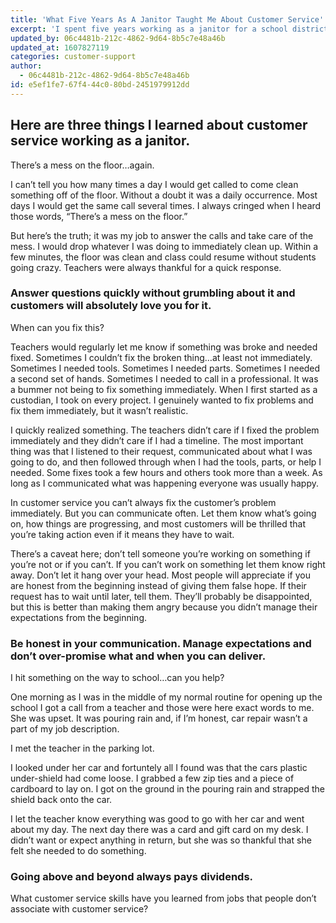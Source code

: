 ```yaml
---
title: 'What Five Years As A Janitor Taught Me About Customer Service'
excerpt: 'I spent five years working as a janitor for a school district. During those five years I learned invaluable customer service skills. Not too many people associate janitorial work with customer service. But, after doing it for five years, I would argue that customer service is at the heart of being a good janitor.'
updated_by: 06c4481b-212c-4862-9d64-8b5c7e48a46b
updated_at: 1607827119
categories: customer-support
author:
  - 06c4481b-212c-4862-9d64-8b5c7e48a46b
id: e5ef1fe7-67f4-44c0-80bd-2451979912dd
---
```

## Here are three things I learned about customer service working as a janitor.

There’s a mess on the floor…again.

I can’t tell you how many times a day I would get called to come clean something off of the floor. Without a doubt it was a daily occurrence. Most days I would get the same call several times. I always cringed when I heard those words, “There’s a mess on the floor.”

But here’s the truth; it was my job to answer the calls and take care of the mess. I would drop whatever I was doing to immediately clean up. Within a few minutes, the floor was clean and class could resume without students going crazy. Teachers were always thankful for a quick response.

### Answer questions quickly without grumbling about it and customers will absolutely love you for it.

When can you fix this?

Teachers would regularly let me know if something was broke and needed fixed. Sometimes I couldn’t fix the broken thing…at least not immediately. Sometimes I needed tools. Sometimes I needed parts. Sometimes I needed a second set of hands. Sometimes I needed to call in a professional. It was a bummer not being to fix something immediately. When I first started as a custodian, I took on every project. I genuinely wanted to fix problems and fix them immediately, but it wasn’t realistic.

I quickly realized something. The teachers didn’t care if I fixed the problem immediately and they didn’t care if I had a timeline. The most important thing was that I listened to their request, communicated about what I was going to do, and then followed through when I had the tools, parts, or help I needed. Some fixes took a few hours and others took more than a week. As long as I communicated what was happening everyone was usually happy.

In customer service you can’t always fix the customer’s problem immediately. But you can communicate often. Let them know what’s going on, how things are progressing, and most customers will be thrilled that you’re taking action even if it means they have to wait.

There’s a caveat here; don’t tell someone you’re working on something if you’re not or if you can’t. If you can’t work on something let them know right away. Don’t let it hang over your head. Most people will appreciate if you are honest from the beginning instead of giving them false hope. If their request has to wait until later, tell them. They’ll probably be disappointed, but this is better than making them angry because you didn’t manage their expectations from the beginning.

### Be honest in your communication. Manage expectations and don’t over-promise what and when you can deliver.

I hit something on the way to school…can you help?

One morning as I was in the middle of my normal routine for opening up the school I got a call from a teacher and those were here exact words to me. She was upset. It was pouring rain and, if I’m honest, car repair wasn’t a part of my job description.

I met the teacher in the parking lot.

I looked under her car and fortuntely all I found was that the cars plastic under-shield had come loose. I grabbed a few zip ties and a piece of cardboard to lay on. I got on the ground in the pouring rain and strapped the shield back onto the car.

I let the teacher know everything was good to go with her car and went about my day. The next day there was a card and gift card on my desk. I didn’t want or expect anything in return, but she was so thankful that she felt she needed to do something.

### Going above and beyond always pays dividends.

What customer service skills have you learned from jobs that people don’t associate with customer service?